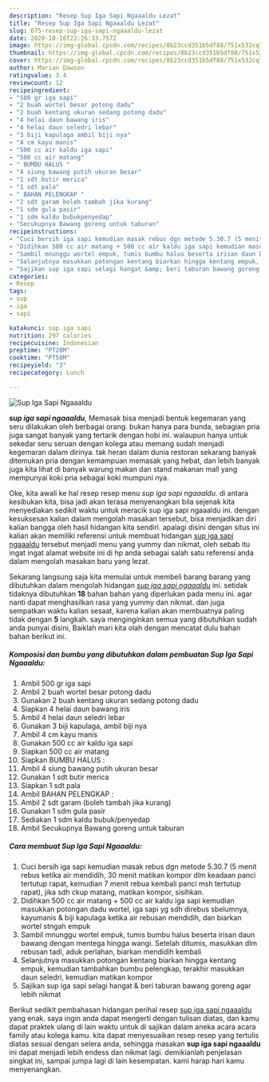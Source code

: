 ```yaml
---
description: "Resep Sup Iga Sapi Ngaaaldu Lezat"
title: "Resep Sup Iga Sapi Ngaaaldu Lezat"
slug: 675-resep-sup-iga-sapi-ngaaaldu-lezat
date: 2020-10-16T22:26:33.757Z
image: https://img-global.cpcdn.com/recipes/8b23ccd351b5df88/751x532cq70/sup-iga-sapi-ngaaaldu-foto-resep-utama.jpg
thumbnail: https://img-global.cpcdn.com/recipes/8b23ccd351b5df88/751x532cq70/sup-iga-sapi-ngaaaldu-foto-resep-utama.jpg
cover: https://img-global.cpcdn.com/recipes/8b23ccd351b5df88/751x532cq70/sup-iga-sapi-ngaaaldu-foto-resep-utama.jpg
author: Marian Dawson
ratingvalue: 3.4
reviewcount: 12
recipeingredient:
- "500 gr iga sapi"
- "2 buah wortel besar potong dadu"
- "2 buah kentang ukuran sedang potong dadu"
- "4 helai daun bawang iris"
- "4 helai daun seledri lebar"
- "3 biji kapulaga ambil biji nya"
- "4 cm kayu manis"
- "500 cc air kaldu iga sapi"
- "500 cc air matang"
- " BUMBU HALUS "
- "4 siung bawang putih ukuran besar"
- "1 sdt butir merica"
- "1 sdt pala"
- " BAHAN PELENGKAP "
- "2 sdt garam boleh tambah jika kurang"
- "1 sdm gula pasir"
- "1 sdm kaldu bubukpenyedap"
- "Secukupnya Bawang goreng untuk taburan"
recipeinstructions:
- "Cuci bersih iga sapi kemudian masak rebus dgn metode 5.30.7 (5 menit rebus ketika air mendidih, 30 menit matikan kompor dlm keadaan panci tertutup rapat, kemudian 7 menit rebua kembali panci msh tertutup rapat), jika sdh ckup matang, matikan kompor, sisihkan."
- "Didihkan 500 cc air matang + 500 cc air kaldu iga sapi kemudian masukkan potongan dadu wortel, iga sapi yg sdh direbus sbelumnya, kayumanis &amp; biji kapulaga ketika air rebusan mendidih, dan biarkan wortel stngah empuk"
- "Sambil mnunggu wortel empuk, tumis bumbu halus beserta irisan daun bawang dengan mentega hingga wangi. Setelah ditumis, masukkan dlm rebusan tadi, aduk perlahan, biarkan mendidih kembali"
- "Selanjutnya masukkan potongan kentang biarkan hingga kentang empuk, kemudian tambahkan bumbu pelengkap, terakhir masukkan daun seledri, kemudian matikan kompor"
- "Sajikan sup iga sapi selagi hangat &amp; beri taburan bawang goreng agar lebih nikmat"
categories:
- Resep
tags:
- sup
- iga
- sapi

katakunci: sup iga sapi 
nutrition: 297 calories
recipecuisine: Indonesian
preptime: "PT20M"
cooktime: "PT58M"
recipeyield: "3"
recipecategory: Lunch

---
```



![Sup Iga Sapi Ngaaaldu](https://img-global.cpcdn.com/recipes/8b23ccd351b5df88/751x532cq70/sup-iga-sapi-ngaaaldu-foto-resep-utama.jpg)

<b><i>sup iga sapi ngaaaldu</i></b>, Memasak bisa menjadi bentuk kegemaran yang seru dilakukan oleh berbagai orang. bukan hanya para bunda, sebagian pria juga sangat banyak yang tertarik dengan hobi ini. walaupun hanya untuk sekedar seru seruan dengan kolega atau memang sudah menjadi kegemaran dalam dirinya. tak heran dalam dunia restoran sekarang banyak ditemukan pria dengan kemampuan memasak yang hebat, dan lebih banyak juga kita lihat di banyak warung makan dan stand makanan mall yang mempunyai koki pria sebagai koki mumpuni nya.

Oke, kita awali ke hal resep resep menu <i>sup iga sapi ngaaaldu</i>. di antara kesibukan kita, bisa jadi akan terasa menyenangkan bila sejenak kita menyediakan sedikit waktu untuk meracik sup iga sapi ngaaaldu ini. dengan kesuksesan kalian dalam mengolah masakan tersebut, bisa menjadikan diri kalian bangga oleh hasil hidangan kita sendiri. apalagi disini dengan situs ini kalian akan memiliki referensi untuk membuat hidangan <u>sup iga sapi ngaaaldu</u> tersebut menjadi menu yang yummy dan nikmat, oleh sebab itu ingat ingat alamat website ini di hp anda sebagai salah satu referensi anda dalam mengolah masakan baru yang lezat.




Sekarang langsung saja kita memulai untuk membeli barang barang yang dibutuhkan dalam mengolah hidangan <u><i>sup iga sapi ngaaaldu</i></u> ini. setidak tidaknya dibutuhkan <b>18</b> bahan bahan yang diperlukan pada menu ini. agar nanti dapat menghasilkan rasa yang yummy dan nikmat. dan juga sempatkan waktu kalian sesaat, karena kalian akan membuatnya paling tidak dengan <b>5</b> langkah. saya menginginkan semua yang dibutuhkan sudah anda punyai disini, Baiklah mari kita olah dengan mencatat dulu bahan bahan berikut ini.

<!--inarticleads1-->

##### Komposisi dan bumbu yang dibutuhkan dalam pembuatan Sup Iga Sapi Ngaaaldu:

1. Ambil 500 gr iga sapi
1. Ambil 2 buah wortel besar potong dadu
1. Gunakan 2 buah kentang ukuran sedang potong dadu
1. Siapkan 4 helai daun bawang iris
1. Ambil 4 helai daun seledri lebar
1. Gunakan 3 biji kapulaga, ambil biji nya
1. Ambil 4 cm kayu manis
1. Gunakan 500 cc air kaldu iga sapi
1. Siapkan 500 cc air matang
1. Siapkan  BUMBU HALUS :
1. Ambil 4 siung bawang putih ukuran besar
1. Gunakan 1 sdt butir merica
1. Siapkan 1 sdt pala
1. Ambil  BAHAN PELENGKAP :
1. Ambil 2 sdt garam (boleh tambah jika kurang)
1. Gunakan 1 sdm gula pasir
1. Sediakan 1 sdm kaldu bubuk/penyedap
1. Ambil Secukupnya Bawang goreng untuk taburan




<!--inarticleads2-->

##### Cara membuat Sup Iga Sapi Ngaaaldu:

1. Cuci bersih iga sapi kemudian masak rebus dgn metode 5.30.7 (5 menit rebus ketika air mendidih, 30 menit matikan kompor dlm keadaan panci tertutup rapat, kemudian 7 menit rebua kembali panci msh tertutup rapat), jika sdh ckup matang, matikan kompor, sisihkan.
1. Didihkan 500 cc air matang + 500 cc air kaldu iga sapi kemudian masukkan potongan dadu wortel, iga sapi yg sdh direbus sbelumnya, kayumanis &amp; biji kapulaga ketika air rebusan mendidih, dan biarkan wortel stngah empuk
1. Sambil mnunggu wortel empuk, tumis bumbu halus beserta irisan daun bawang dengan mentega hingga wangi. Setelah ditumis, masukkan dlm rebusan tadi, aduk perlahan, biarkan mendidih kembali
1. Selanjutnya masukkan potongan kentang biarkan hingga kentang empuk, kemudian tambahkan bumbu pelengkap, terakhir masukkan daun seledri, kemudian matikan kompor
1. Sajikan sup iga sapi selagi hangat &amp; beri taburan bawang goreng agar lebih nikmat




Berikut sedikit pembahasan hidangan perihal resep <u>sup iga sapi ngaaaldu</u> yang enak. saya ingin anda dapat mengerti dengan tulisan diatas, dan kamu dapat praktek ulang di lain waktu untuk di sajikan dalam aneka acara acara family atau kolega kamu. kita dapat menyesuaikan resep resep yang tertulis diatas sesuai dengan selera anda, sehingga masakan <b>sup iga sapi ngaaaldu</b> ini dapat menjadi lebih endess dan nikmat lagi. demikianlah penjelasan singkat ini, sampai jumpa lagi di lain kesempatan. kami harap hari kamu menyenangkan.
